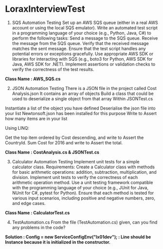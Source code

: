 # LoraxInterviewTest

1. SQS Automation Testing
Set up an AWS SQS queue (either in a real AWS account or using the local SQS emulator). Write an automated test script in a programming language of your choice (e.g., Python, Java, C#) to perform the following tasks: Send a message to the SQS queue. Receive the message from the SQS queue. Verify that the received message matches the sent message. Ensure that the test script handles any potential errors or exceptions gracefully. Use appropriate AWS SDK or libraries for interacting with SQS (e.g., boto3 for Python, AWS SDK for Java, AWS SDK for .NET). Implement assertions or validation checks to verify the correctness of the test results.

**Class Name : AWS_SQS.cs**

2. JSON Automation Testing
There is a JSON file in the project called Cost Analysis.json It contains an array of objects Build a class that could be used to deserialize a single object from that array Within JSONTest.cs

Instantiate a list of the object you have defined
Deserialise the json file into your list
Newtonsoft.json has been installed for this purpose
Write to Assert how many items are in your list

Using LINQ:

Get the top item ordered by Cost descending, and write to Assert the CountryId.
Sum Cost for 2016 and write to Assert the total.

**Class Name : CostAnalysis.cs & JSONTest.cs**

3. Calculator Automation Testing
Implement unit tests for a simple calculator class. Requirements: Create a Calculator class with methods for basic arithmetic operations: addition, subtraction, multiplication, and division. Implement unit tests to verify the correctness of each arithmetic operation method. Use a unit testing framework compatible with the programming language of your choice (e.g., JUnit for Java, NUnit for C#, pytest for Python). Ensure that each method is tested for various input scenarios, including positive and negative numbers, zero, and edge cases.

**Class Name : CalculatorTest.cs**

4. TestAutomation.cs
From the file (TestAutomation.cs) given, can you find any problems in the code?

**Solution : Config = new ServiceConfigEnv("lx01dev"); : Line should be Instance because it is initialized in the constructor.**
